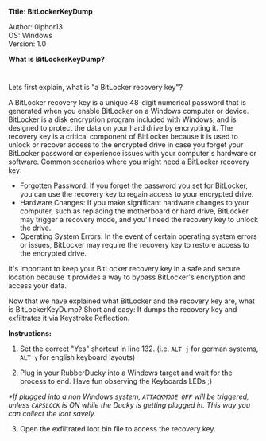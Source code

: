 **Title: BitLockerKeyDump**

<p>Author: 0iphor13<br>
OS: Windows<br>
Version: 1.0<br>

**What is BitLockerKeyDump?**

#
<p>Lets first explain, what is "a BitLocker recovery key"?

A BitLocker recovery key is a unique 48-digit numerical password that is generated when you enable BitLocker on a Windows computer or device. 
BitLocker is a disk encryption program included with Windows, and is designed to protect the data on your hard drive by encrypting it. 
The recovery key is a critical component of BitLocker because it is used to unlock or recover access to the encrypted drive in case you forget your BitLocker password or experience issues with your computer's hardware or software.
Common scenarios where you might need a BitLocker recovery key:
- Forgotten Password: If you forget the password you set for BitLocker, you can use the recovery key to regain access to your encrypted drive.
- Hardware Changes: If you make significant hardware changes to your computer, such as replacing the motherboard or hard drive, BitLocker may trigger a recovery mode, and you'll need the recovery key to unlock the drive.
- Operating System Errors: In the event of certain operating system errors or issues, BitLocker may require the recovery key to restore access to the encrypted drive.

It's important to keep your BitLocker recovery key in a safe and secure location because it provides a way to bypass BitLocker's encryption and access your data.</p>

Now that we have explained what BitLocker and the recovery key are, what is BitLockerKeyDump? Short and easy: It dumps the recovery key and exfiltrates it via Keystroke Reflection.



**Instructions:**
1. Set the correct "Yes" shortcut in line 132. (i.e. `ALT j` for german systems, `ALT y` for english keyboard layouts)

2. Plug in your RubberDucky into a Windows target and wait for the process to end. Have fun observing the Keyboards LEDs ;)

_*If plugged into a non Windows system, `ATTACKMODE OFF` will be triggered, unless `CAPSLOCK` is ON while the Ducky is getting plugged in. This way you can collect the loot savely._

3. Open the exfiltrated loot.bin file to access the recovery key.